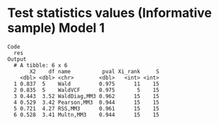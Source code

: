 # Test statistics values (Informative sample) Model 1

    Code
      res
    Output
      # A tibble: 6 x 6
           X2    df name          pval Xi_rank     S
        <dbl> <dbl> <chr>        <dbl>   <int> <int>
      1 0.837  5    Wald         0.975      11    15
      2 0.835  5    WaldVCF      0.975       5    15
      3 0.443  3.52 WaldDiag,MM3 0.962      15    15
      4 0.529  3.42 Pearson,MM3  0.944      15    15
      5 0.721  4.27 RSS,MM3      0.961      15    15
      6 0.528  3.41 Multn,MM3    0.944      15    15

